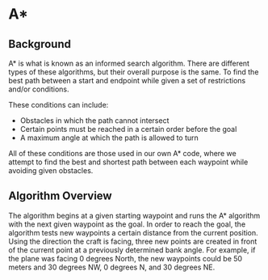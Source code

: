 # A\*

## **Background**

A\* is what is known as an informed search algorithm. There are different types of these algorithms, but their overall purpose is the same. To find the best path between a start and endpoint while given a set of restrictions and/or conditions.

These conditions can include:

* Obstacles in which the path cannot intersect
* Certain points must be reached in a certain order before the goal
* A maximum angle at which the path is allowed to turn

All of these conditions are those used in our own A\* code, where we attempt to find the best and shortest path between each waypoint while avoiding given obstacles.

## Algorithm Overview

The algorithm begins at a given starting waypoint and runs the A\* algorithm with the next given waypoint as the goal. In order to reach the goal, the algorithm tests new waypoints a certain distance from the current position. Using the direction the craft is facing, three new points are created in front of the current point at a previously determined bank angle. For example, if the plane was facing 0 degrees North, the new waypoints could be 50 meters and 30 degrees NW, 0 degrees N, and 30 degrees NE.

